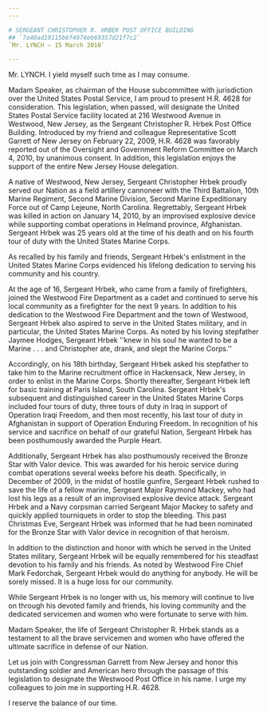 ```yaml
---
---

# SERGEANT CHRISTOPHER R. HRBEK POST OFFICE BUILDING
## `7a40ad19115b6f4974eb69357d21f7c2`
`Mr. LYNCH — 15 March 2010`

---
```



Mr. LYNCH. I yield myself such time as I may consume.

Madam Speaker, as chairman of the House subcommittee with 
jurisdiction over the United States Postal Service, I am proud to 
present H.R. 4628 for consideration. This legislation, when passed, 
will designate the United States Postal Service facility located at 216 
Westwood Avenue in Westwood, New Jersey, as the Sergeant Christopher R. 
Hrbek Post Office Building. Introduced by my friend and colleague 
Representative Scott Garrett of New Jersey on February 22, 2009, H.R. 
4628 was favorably reported out of the Oversight and Government Reform 
Committee on March 4, 2010, by unanimous consent. In addition, this 
legislation enjoys the support of the entire New Jersey House 
delegation.

A native of Westwood, New Jersey, Sergeant Christopher Hrbek proudly 
served our Nation as a field artillery cannoneer with the Third 
Battalion, 10th Marine Regiment, Second Marine Division, Second Marine 
Expeditionary Force out of Camp Lejeune, North Carolina. Regrettably, 
Sergeant Hrbek was killed in action on January 14, 2010, by an 
improvised explosive device while supporting combat operations in 
Helmand province, Afghanistan. Sergeant Hrbek was 25 years old at the 
time of his death and on his fourth tour of duty with the United States 
Marine Corps.

As recalled by his family and friends, Sergeant Hrbek's enlistment in 
the United States Marine Corps evidenced his lifelong dedication to 
serving his community and his country.

At the age of 16, Sergeant Hrbek, who came from a family of 
firefighters, joined the Westwood Fire Department as a cadet and 
continued to serve his local community as a firefighter for the next 9 
years. In addition to his dedication to the Westwood Fire Department 
and the town of Westwood, Sergeant Hrbek also aspired to serve in the 
United States military, and in particular, the United States Marine 
Corps. As noted by his loving stepfather Jaymee Hodges, Sergeant Hrbek 
''knew in his soul he wanted to be
a Marine . . . and Christopher ate, drank, and slept the Marine 
Corps.''



Accordingly, on his 18th birthday, Sergeant Hrbek asked his 
stepfather to take him to the Marine recruitment office in Hackensack, 
New Jersey, in order to enlist in the Marine Corps. Shortly thereafter, 
Sergeant Hrbek left for basic training at Paris Island, South Carolina. 
Sergeant Hrbek's subsequent and distinguished career in the United 
States Marine Corps included four tours of duty, three tours of duty in 
Iraq in support of Operation Iraqi Freedom, and then most recently, his 
last tour of duty in Afghanistan in support of Operation Enduring 
Freedom. In recognition of his service and sacrifice on behalf of our 
grateful Nation, Sergeant Hrbek has been posthumously awarded the 
Purple Heart.

Additionally, Sergeant Hrbek has also posthumously received the 
Bronze Star with Valor device. This was awarded for his heroic service 
during combat operations several weeks before his death. Specifically, 
in December of 2009, in the midst of hostile gunfire, Sergeant Hrbek 
rushed to save the life of a fellow marine, Sergeant Major Raymond 
Mackey, who had lost his legs as a result of an improvised explosive 
device attack. Sergeant Hrbek and a Navy corpsman carried Sergeant 
Major Mackey to safety and quickly applied tourniquets in order to stop 
the bleeding. This past Christmas Eve, Sergeant Hrbek was informed that 
he had been nominated for the Bronze Star with Valor device in 
recognition of that heroism.

In addition to the distinction and honor with which he served in the 
United States military, Sergeant Hrbek will be equally remembered for 
his steadfast devotion to his family and his friends. As noted by 
Westwood Fire Chief Mark Fedorchak, Sergeant Hrbek would do anything 
for anybody. He will be sorely missed. It is a huge loss for our 
community.

While Sergeant Hrbek is no longer with us, his memory will continue 
to live on through his devoted family and friends, his loving community 
and the dedicated servicemen and women who were fortunate to serve with 
him.

Madam Speaker, the life of Sergeant Christopher R. Hrbek stands as a 
testament to all the brave servicemen and women who have offered the 
ultimate sacrifice in defense of our Nation.

Let us join with Congressman Garrett from New Jersey and honor this 
outstanding soldier and American hero through the passage of this 
legislation to designate the Westwood Post Office in his name. I urge 
my colleagues to join me in supporting H.R. 4628.

I reserve the balance of our time.